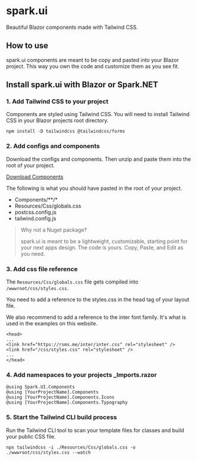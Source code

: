 # spark.ui
Beautiful Blazor components made with Tailwind CSS.

## How to use
spark.ui components are meant to be copy and pasted into your Blazor project. This way you own the code and customize them as you see fit.

## Install spark.ui with Blazor or Spark.NET

### 1. Add Tailwind CSS to your project
Components are styled using Tailwind CSS. You will need to install Tailwind CSS in your Blazor projects root directory.

```
npm install -D tailwindcss @tailwindcss/forms
```

### 2. Add configs and components
Download the configs and components. Then unzip and paste them into the root of your project.

[Download Components](http://ui.spark-framework.net/spark-ui.zip)

The following is what you should have pasted in the root of your project.

- Components/**/*
- Resources/Css/globals.css
- postcss.config.js
- tailwind.config.js

> Why not a Nuget package?
> 
> spark.ui is meant to be a lightweight, customizable, starting point for your next apps design. The code is yours. Copy, Paste, and Edit as you need.
>

### 3. Add css file reference
The `Resources/Css/globals.css` file gets compiled into `/wwwroot/css/styles.css`.

You need to add a reference to the styles.css in the head tag of your layout file.

We also recommend to add a reference to the inter font family. It's what is used in the examples on this website.
```
<head>
...
<link href="https://rsms.me/inter/inter.css" rel="stylesheet" />
<link href="/css/styles.css" rel="stylesheet" />
...
</head>
```

### 4. Add namespaces to your projects _Imports.razor
```
@using Spark.UI.Components
@using [YourProjectName].Components
@using [YourProjectName].Components.Icons
@using [YourProjectName].Components.Typography
```

### 5. Start the Tailwind CLI build process
Run the Tailwind CLI tool to scan your template files for classes and build your public CSS file.
```
npx tailwindcss -i ./Resources/Css/globals.css -o ./wwwroot/css/styles.css --watch
```
